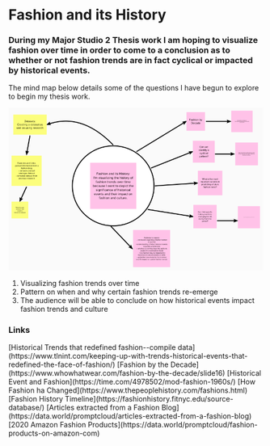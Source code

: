 <h1>Fashion and its History</h1>

<h3> During my Major Studio 2 Thesis work I am hoping to visualize fashion over time in order to come to a conclusion as to whether or not fashion trends are in fact cyclical or impacted by historical events.</h3>

<p>The mind map below details some of the questions I have begun to explore to begin my thesis work.</p>

<img src='Thesis Mind Map.png' title='Thesis Mind Map'>


<ol>
  <li>Visualizing fashion trends over time</li>
  <li>Pattern on when and why certain fashion trends re-emerge</li>
  <li>The audience will be able to conclude on how historical events impact fashion trends and culture</li>
</ol>

<h3>Links </h3>
[Historical Trends that redefined fashion--compile data](https://www.tlnint.com/keeping-up-with-trends-historical-events-that-redefined-the-face-of-fashion/)
[Fashion by the Decade](https://www.whowhatwear.com/fashion-by-the-decade/slide16)
[Historical Event and Fashion](https://time.com/4978502/mod-fashion-1960s/)
[How Fashion ha Changed](https://www.thepeoplehistory.com/fashions.html)
[Fashion History Timeline](https://fashionhistory.fitnyc.edu/source-database/)
[Articles extracted from a Fashion Blog](https://data.world/promptcloud/articles-extracted-from-a-fashion-blog)
[2020 Amazon Fashion Products](https://data.world/promptcloud/fashion-products-on-amazon-com)